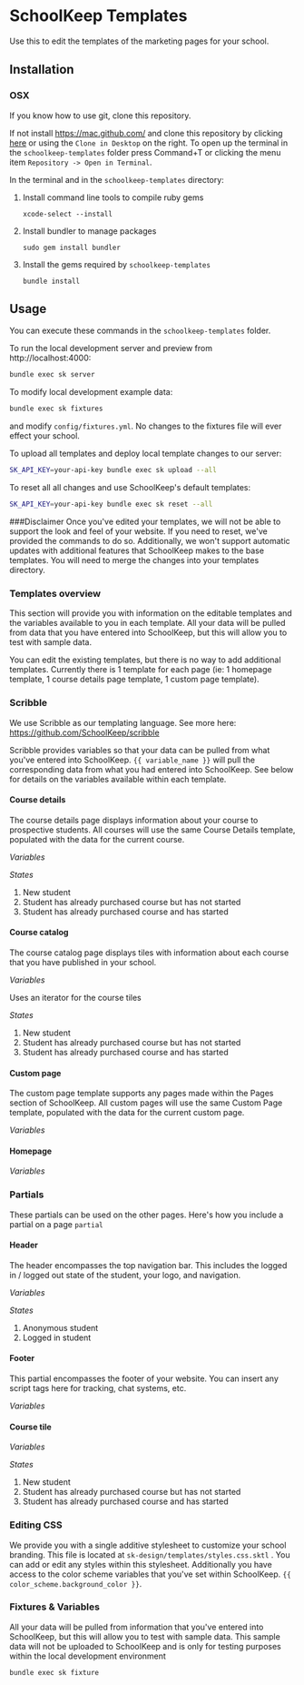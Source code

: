 # SchoolKeep Templates

Use this to edit the templates of the marketing pages for your school.

## Installation

### OSX

If you know how to use git, clone this repository.

If not install https://mac.github.com/ and clone this repository by clicking
[here](github-mac://openRepo/https://github.com/SchoolKeep/schoolkeep-templates) or using the `Clone in Desktop` on the right.
To open up the terminal in the `schoolkeep-templates` folder press Command+T or clicking the menu item `Repository -> Open in Terminal`.

In the terminal and in the `schoolkeep-templates` directory:

1. Install command line tools to compile ruby gems

    `xcode-select --install`

2. Install bundler to manage packages

    `sudo gem install bundler`

3. Install the gems required by `schoolkeep-templates`

    `bundle install`

## Usage

You can execute these commands in the `schoolkeep-templates` folder.

To run the local development server and preview from http://localhost:4000:
```sh
bundle exec sk server
```

To modify local development example data:
```sh
bundle exec sk fixtures
```
and modify `config/fixtures.yml`. No changes to the fixtures file will ever effect your school.

To upload all templates and deploy local template changes to our server:
```sh
SK_API_KEY=your-api-key bundle exec sk upload --all
```

To reset all all changes and use SchoolKeep's default templates:
```sh
SK_API_KEY=your-api-key bundle exec sk reset --all
```


###Disclaimer
Once you've edited your templates, we will not be able to support the look and
feel of your website.  If you need to reset, we've provided the commands to do
so. Additionally, we won't support automatic updates with additional features
that SchoolKeep makes to the base templates.  You will need to merge the
changes into your templates directory.


### Templates overview

This section will provide you with information on the editable templates and 
the variables available to you in each template.  All your data will be pulled
from data that you have entered into SchoolKeep, but this will allow you to
test with sample data.

You can edit the existing templates, but there is no way to add additional
templates.  Currently there is 1 template for each page
(ie: 1 homepage template, 1 course details page template, 1 custom page template).

### Scribble

We use Scribble as our templating language.  See more here: https://github.com/SchoolKeep/scribble

Scribble provides variables so that your data can be pulled from what you've
entered into SchoolKeep.  `{{ variable_name }}` will pull the corresponding
data from what you had entered into SchoolKeep.  See below for details on the
variables available within each template.

#### Course details
The course details page displays information about your course to prospective
students. All courses will use the same Course Details template, populated
with the data for the current course.

*Variables*

*States*

1. New student
2. Student has already purchased course but has not started
3. Student has already purchased course and has started

#### Course catalog

The course catalog page displays tiles with information about each course that
you have published in your school.

*Variables*

Uses an iterator for the course tiles

*States*

1. New student
2. Student has already purchased course but has not started
3. Student has already purchased course and has started

#### Custom page

The custom page template supports any pages made within the Pages section of
SchoolKeep. All custom pages will use the same Custom Page template, populated
with the data for the current custom page.

*Variables*

#### Homepage

*Variables*

### Partials

These partials can be used on the other pages.  Here's how you include a partial on a page `partial`

#### Header

The header encompasses the top navigation bar.  This includes the logged in / logged out state of the student, your logo, and navigation. 

*Variables*

*States*

1. Anonymous student
2. Logged in student

#### Footer

This partial encompasses the footer of your website.  You can insert any script tags here for tracking, chat systems, etc.

*Variables*

#### Course tile

*Variables*

*States*

1. New student
2. Student has already purchased course but has not started
3. Student has already purchased course and has started

### Editing CSS
We provide you with a single additive stylesheet to customize your school branding. This file is located at `sk-design/templates/styles.css.sktl` .  You can add or edit any styles within this stylesheet.  Additionally you have access to the color scheme variables that you've set within SchoolKeep.  `{{ color_scheme.background_color }}`.

### Fixtures & Variables
All your data will be pulled from information that you've entered into SchoolKeep, but this will allow you to test with sample data.  This sample data will not be uploaded to SchoolKeep and is only for testing purposes within the local development environment

`bundle exec sk fixture`
